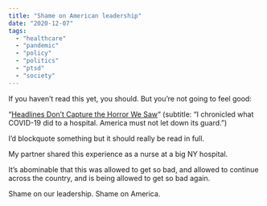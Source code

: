 ```yaml
---
title: "Shame on American leadership"
date: "2020-12-07"
tags: 
  - "healthcare"
  - "pandemic"
  - "policy"
  - "politics"
  - "ptsd"
  - "society"
---
```


If you haven’t read this yet, you should. But you’re not going to feel good:

“[Headlines Don’t Capture the Horror We Saw](https://www.theatlantic.com/ideas/archive/2020/12/new-york-doctors-know-how-bad-pandemic-can-get/617302/)“ (subtitle: “I chronicled what COVID-19 did to a hospital. America must not let down its guard.”)

I’d blockquote something but it should really be read in full.

My partner shared this experience as a nurse at a big NY hospital.

It’s abominable that this was allowed to get so bad, and allowed to continue across the country, and is being allowed to get so bad again.

Shame on our leadership. Shame on America.

